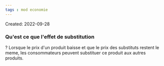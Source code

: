 ```yaml
---
tags : mod economie
---
```

Created: 2022-09-28 

### Qu'est ce que l'effet de substitution 

?
Lorsque le prix d'un produit baisse et que le prix des substituts restent le meme, les consommateurs peuvent substituer ce produit aux autres produits.
<!--SR:!2023-10-19,42,250-->